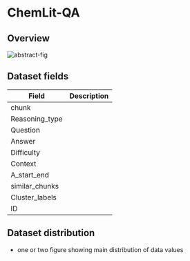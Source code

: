 # ChemLit-QA

## Overview
![abstract-fig](https://github.com/user-attachments/assets/ecb0fb9a-4200-47c9-bf35-b3a3a1680a9f)

## Dataset fields
| Field | Description |
| --- | --- |
| chunk |  |
| Reasoning_type | |
| Question | |
| Answer | |
| Difficulty | |
| Context | |
| A_start_end | |
| similar_chunks| |
| Cluster_labels | |
| ID | |

## Dataset distribution
- one or two figure showing main distribution of data values
